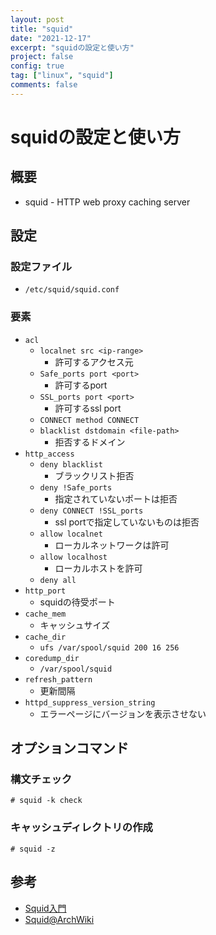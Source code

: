 ```yaml
---
layout: post
title: "squid"
date: "2021-12-17"
excerpt: "squidの設定と使い方"
project: false
config: true
tag: ["linux", "squid"]
comments: false
---
```


# squidの設定と使い方

## 概要
 - squid - HTTP web proxy caching server

## 設定

### 設定ファイル
 - `/etc/squid/squid.conf`

### 要素
 - `acl`
   - `localnet src <ip-range>`
	 - 許可するアクセス元
   - `Safe_ports port <port>`
	 - 許可するport
   - `SSL_ports port <port>`
	 - 許可するssl port
   - `CONNECT method CONNECT`
   - `blacklist dstdomain <file-path>`
	 - 拒否するドメイン
 - `http_access`
   - `deny blacklist`
	 - ブラックリスト拒否
   - `deny !Safe_ports`
	 - 指定されていないポートは拒否
   - `deny CONNECT !SSL_ports`
	 - ssl portで指定していないものは拒否
   - `allow localnet`
	 - ローカルネットワークは許可
   - `allow localhost`
	 - ローカルホストを許可
   - `deny all`
 - `http_port`
   - squidの待受ポート
 - `cache_mem`
   - キャッシュサイズ
 - `cache_dir`
   - `ufs /var/spool/squid 200 16 256`
 - `coredump_dir`
   - `/var/spool/squid`
 - `refresh_pattern`
   - 更新間隔
 - `httpd_suppress_version_string`
   - エラーページにバージョンを表示させない

## オプションコマンド

### 構文チェック

```console
# squid -k check
```

### キャッシュディレクトリの作成

```console
# squid -z
```

## 参考
 - [Squid入門](https://tech-mmmm.blogspot.com/2018/01/squid.html)
 - [Squid@ArchWiki](https://wiki.archlinux.jp/index.php/Squid)
